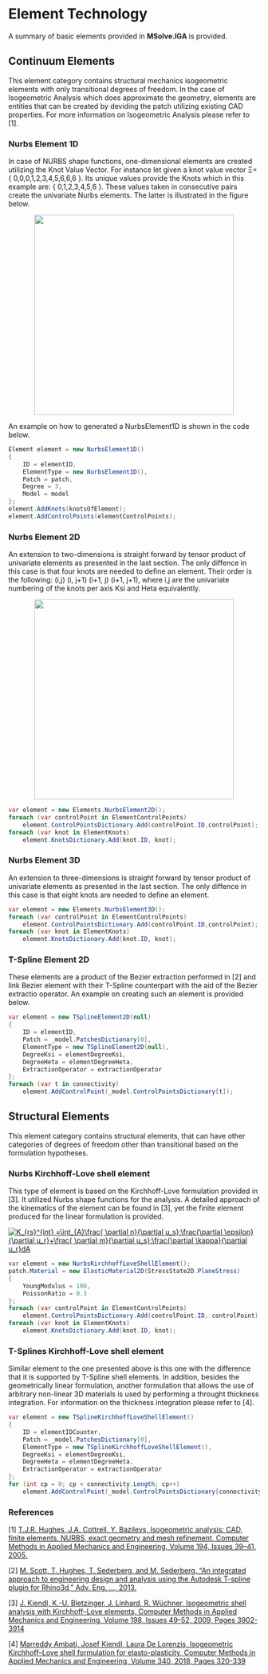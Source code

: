 # Element Technology

A summary of basic elements provided in **MSolve.IGA** is provided.

## Continuum Elements
This element category contains structural mechanics isogeometric elements with only transitional degrees of freedom. In the case of Isogeometric Analysis which does approximate the geometry, elements are entities that can be created by deviding the patch utilizing existing CAD properties. For more information on Isogeometric Analysis please refer to [1].
### Nurbs Element 1D
In case of NURBS shape functions, one-dimensional elements are created utilizing the Knot Value Vector. For instance let given a knot value vector Ξ=\{ 0,0,0,1,2,3,4,5,6,6,6 \}.
Its unique values provide the Knots which in this example are:
{ 0,1,2,3,4,5,6 }. These values taken in consecutive pairs create the univariate Nurbs elements. The latter is illustrated in the figure below.

<p align="center">
  <img src="../docs/Images/NurbsElement1D.png" width="400"/>
</p>

An example on how to generated a NurbsElement1D is shown in the code below.
```csharp
Element element = new NurbsElement1D()
{
    ID = elementID,
	ElementType = new NurbsElement1D(),
	Patch = patch,
	Degree = 3,
	Model = model
};
element.AddKnots(knotsOfElement);
element.AddControlPoints(elementControlPoints);
```

### Nurbs Element 2D
An extension to two-dimensions is straight forward by tensor product of univariate elements as presented in the last section. The only diffence in this case is that four knots are needed to define an element. Their order is the following: (i,j) (i, j+1) (i+1, j) (i+1, j+1), where i,j are the univariate numbering of the knots per axis Ksi and Heta equivalently.

<p align="center">
  <img src="../docs/Images/NurbsElement2D.png" width="400"/>
</p>

```csharp
var element = new Elements.NurbsElement2D();
foreach (var controlPoint in ElementControlPoints)
	element.ControlPointsDictionary.Add(controlPoint.ID,controlPoint);
foreach (var knot in ElementKnots)
	element.KnotsDictionary.Add(knot.ID, knot);
```

### Nurbs Element 3D
An extension to three-dimensions is straight forward by tensor product of univariate elements as presented in the last section. The only diffence in this case is that eight knots are needed to define an element. 

```csharp
var element = new Elements.NurbsElement3D();
foreach (var controlPoint in ElementControlPoints)
	element.ControlPointsDictionary.Add(controlPoint.ID,controlPoint);
foreach (var knot in ElementKnots)
	element.KnotsDictionary.Add(knot.ID, knot);
```

### T-Spline Element 2D
These elements are a product of the Bezier extraction performed in [2] and link Bezier element with their T-Spline counterpart with the aid of the Bezier extractio operator. An example on creating such an element is provided below.

```csharp
var element = new TSplineElement2D(null)
{
	ID = elementID,
	Patch = _model.PatchesDictionary[0],
	ElementType = new TSplineElement2D(null),
	DegreeKsi = elementDegreeKsi,
	DegreeHeta = elementDegreeHeta,
	ExtractionOperator = extractionOperator
};
foreach (var t in connectivity)
    element.AddControlPoint(_model.ControlPointsDictionary[t]);
```

## Structural Elements
This element category contains structural elements, that can have other categories of degrees of freedom other than transitional based on the formulation hypotheses.
### Nurbs Kirchhoff-Love shell element
This type of element is based on the Kirchhoff-Love formulation provided in [3]. It utilized Nurbs shape functions for the analysis. A detailed approach of the kinematics of the element can be found in [3], yet the finite element produced for the linear formulation is provided.

<a href="https://www.codecogs.com/eqnedit.php?latex=K_{rs}^{int}&space;=\int_{A}\frac{&space;\partial&space;n}{\partial&space;u_s}:\frac{\partial&space;\epsilon}{\partial&space;u_r}&plus;\frac{&space;\partial&space;m}{\partial&space;u_s}:\frac{\partial&space;\kappa}{\partial&space;u_r}dA" target="_blank"><img src="https://latex.codecogs.com/gif.latex?K_{rs}^{int}&space;=\int_{A}\frac{&space;\partial&space;n}{\partial&space;u_s}:\frac{\partial&space;\epsilon}{\partial&space;u_r}&plus;\frac{&space;\partial&space;m}{\partial&space;u_s}:\frac{\partial&space;\kappa}{\partial&space;u_r}dA" title="K_{rs}^{int} =\int_{A}\frac{ \partial n}{\partial u_s}:\frac{\partial \epsilon}{\partial u_r}+\frac{ \partial m}{\partial u_s}:\frac{\partial \kappa}{\partial u_r}dA" /></a>


```csharp
var element = new NurbsKirchhoffLoveShellElement();
patch.Material = new ElasticMaterial2D(StressState2D.PlaneStress)
{
	YoungModulus = 100,
	PoissonRatio = 0.3
};
foreach (var controlPoint in ElementControlPoints)
	element.ControlPointsDictionary.Add(controlPoint.ID, controlPoint);
foreach (var knot in ElementKnots)
	element.KnotsDictionary.Add(knot.ID, knot);
```

### T-Splines Kirchhoff-Love shell element
Similar element to the one presented above is this one with the difference that it is supported by T-Spline shell elements. In addition, besides the geometrically linear formulation, another formulation that allows the use of arbitrary non-linear 3D materials is used by performing a throught thickness integration. For information on the thickness integration please refer to [4].


```csharp
var element = new TSplineKirchhoffLoveShellElement()
{
    ID = elementIDCounter,
	Patch = _model.PatchesDictionary[0],
	ElementType = new TSplineKirchhoffLoveShellElement(),
	DegreeKsi = elementDegreeKsi,
	DegreeHeta = elementDegreeHeta,
	ExtractionOperator = extractionOperator
};
for (int cp = 0; cp < connectivity.Length; cp++)
	element.AddControlPoint(_model.ControlPointsDictionary[connectivity[cp]]);
```

### References
[1] [T.J.R. Hughes, J.A. Cottrell, Y. Bazilevs, Isogeometric analysis: CAD, finite elements, NURBS, exact geometry and mesh refinement, Computer Methods in Applied Mechanics and Engineering, Volume 194, Issues 39–41, 2005.](https://www.sciencedirect.com/science/article/pii/S0045782504005171)

[2] [M. Scott, T. Hughes, T. Sederberg, and M. Sederberg, “An integrated approach to engineering design and analysis using the Autodesk T-spline plugin for Rhino3d,” Adv. Eng. …, 2013.](https://www.oden.utexas.edu/media/reports/2014/1433.pdf)

[3] [J. Kiendl, K.-U. Bletzinger, J. Linhard, R. Wüchner, Isogeometric shell analysis with Kirchhoff–Love elements, Computer Methods in Applied Mechanics and Engineering, Volume 198, Issues 49–52, 2009, Pages 3902-3914](https://www.sciencedirect.com/science/article/pii/S0045782509002680)

[4] [Marreddy Ambati, Josef Kiendl, Laura De Lorenzis, Isogeometric Kirchhoff–Love shell formulation for elasto-plasticity, Computer Methods in Applied Mechanics and Engineering, Volume 340, 2018, Pages 320-339](https://www.sciencedirect.com/science/article/pii/S0045782518302688)

